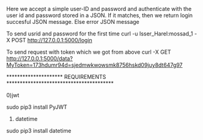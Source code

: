 Here we accept a simple user-ID and password and authenticate with the user id and password stored in a JSON.
If it matches, then we return login succesful JSON message. Else error JSON message

To send usrid and password for the first time
        curl -u Isser_Harel:mossad_1 -X POST http://127.0.0.1:5000/login
                <userid>   <password>

To send request with token which we got from above
        curl  -X GET  http://127.0.0.1:5000/data?MyToken=173hdumr94d=sjedmwkwowsmk8756hskd09juy8dt647g97
                                                         <TOKEN WE GOT AFTER RUNNING THE FIRST COMMAND>





*********************  REQUIREMENTS  ****************************************

0)jwt

sudo pip3 install PyJWT

1) datetime

sudo pip3 install datetime

